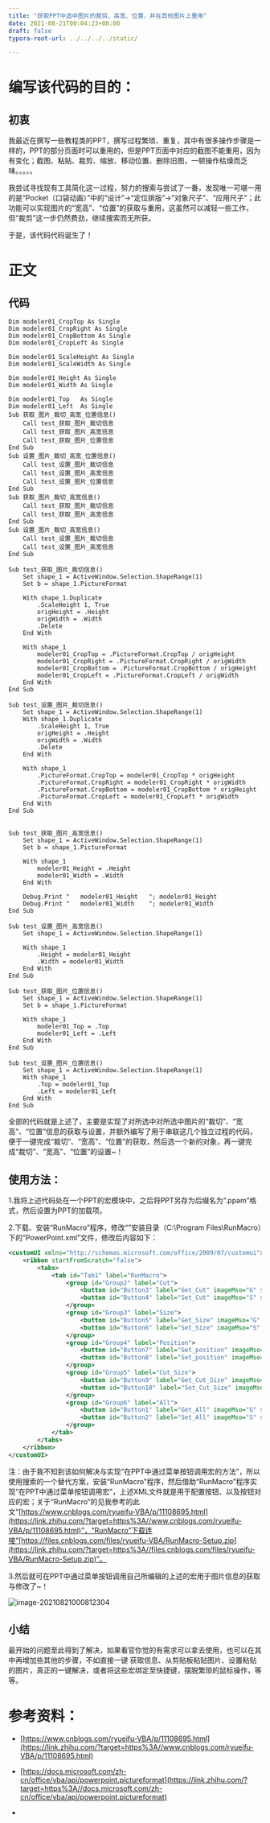 ```yaml
---
title: "获取PPT中选中图片的裁剪、高宽、位置，并在其他图片上重用"
date: 2021-08-21T00:04:23+08:00
draft: false
typora-root-url: ../../../../static/

---
```


# 编写该代码的目的：

## **初衷**

我最近在撰写一些教程类的PPT，撰写过程繁琐、重复，其中有很多操作步骤是一样的，PPT的部分页面时可以重用的，但是PPT页面中对应的截图不能重用，因为有变化；截图、粘贴、裁剪、缩放、移动位置、删除旧图，一顿操作枯燥而乏味。。。。。

我尝试寻找现有工具简化这一过程，努力的搜索与尝试了一番，发现唯一可堪一用的是“Pocket（口袋动画）”中的“设计”→“定位排版”→“对象尺子”、“应用尺子”；此功能可以实现图片的“宽高”、“位置”的获取与重用，这虽然可以减轻一些工作，但“裁剪”这一步仍然费劲，继续搜索而无所获。

于是，该代码代码诞生了！

# 正文

## **代码**

```vbscript
Dim modeler01_CropTop As Single
Dim modeler01_CropRight As Single
Dim modeler01_CropBottom As Single
Dim modeler01_CropLeft As Single

Dim modeler01_ScaleHeight As Single
Dim modeler01_ScaleWidth As Single

Dim modeler01_Height As Single
Dim modeler01_Width As Single

Dim modeler01_Top   As Single
Dim modeler01_Left  As Single
Sub 获取_图片_裁切_高宽_位置信息()
    Call test_获取_图片_裁切信息
    Call test_获取_图片_高宽信息
    Call test_获取_图片_位置信息
End Sub
Sub 设置_图片_裁切_高宽_位置信息()
    Call test_设置_图片_裁切信息
    Call test_设置_图片_高宽信息
    Call test_设置_图片_位置信息
End Sub
Sub 获取_图片_裁切_高宽信息()
    Call test_获取_图片_裁切信息
    Call test_获取_图片_高宽信息
End Sub
Sub 设置_图片_裁切_高宽信息()
    Call test_设置_图片_裁切信息
    Call test_设置_图片_高宽信息
End Sub

Sub test_获取_图片_裁切信息()
    Set shape_1 = ActiveWindow.Selection.ShapeRange(1)
    Set b = shape_1.PictureFormat

    With shape_1.Duplicate
        .ScaleHeight 1, True
        origHeight = .Height
        origWidth = .Width
        .Delete
    End With

    With shape_1
        modeler01_CropTop = .PictureFormat.CropTop / origHeight
        modeler01_CropRight = .PictureFormat.CropRight / origWidth
        modeler01_CropBottom = .PictureFormat.CropBottom / origHeight
        modeler01_CropLeft = .PictureFormat.CropLeft / origWidth
    End With
End Sub

Sub test_设置_图片_裁切信息()
    Set shape_1 = ActiveWindow.Selection.ShapeRange(1)
    With shape_1.Duplicate
        .ScaleHeight 1, True
        origHeight = .Height
        origWidth = .Width
        .Delete
    End With

    With shape_1
        .PictureFormat.CropTop = modeler01_CropTop * origHeight
        .PictureFormat.CropRight = modeler01_CropRight * origWidth
        .PictureFormat.CropBottom = modeler01_CropBottom * origHeight
        .PictureFormat.CropLeft = modeler01_CropLeft * origWidth
    End With
End Sub


Sub test_获取_图片_高宽信息()
    Set shape_1 = ActiveWindow.Selection.ShapeRange(1)
    Set b = shape_1.PictureFormat

    With shape_1
        modeler01_Height = .Height
        modeler01_Width = .Width
    End With

    Debug.Print "   modeler01_Height   "; modeler01_Height
    Debug.Print "   modeler01_Width    "; modeler01_Width
End Sub

Sub test_设置_图片_高宽信息()
    Set shape_1 = ActiveWindow.Selection.ShapeRange(1)

    With shape_1
        .Height = modeler01_Height
        .Width = modeler01_Width
    End With
End Sub

Sub test_获取_图片_位置信息()
    Set shape_1 = ActiveWindow.Selection.ShapeRange(1)
    Set b = shape_1.PictureFormat

    With shape_1
        modeler01_Top = .Top
        modeler01_Left = .Left
    End With
End Sub

Sub test_设置_图片_位置信息()
    Set shape_1 = ActiveWindow.Selection.ShapeRange(1)
    With shape_1
        .Top = modeler01_Top
        .Left = modeler01_Left
    End With
End Sub
```

全部的代码就是上述了，主要是实现了对所选中对所选中图片的“裁切”、“宽高”、“位置”信息的获取与设置，并额外编写了用于串联这几个独立过程的代码，便于一键完成“裁切”、“宽高”、“位置”的获取，然后选一个新的对象，再一键完成“裁切”、“宽高”、“位置”的设置~！

## **使用方法**：

1.我将上述代码处在一个PPT的宏模块中，之后将PPT另存为后缀名为“.ppam”格式，然后设置为PPT的加载项。

2.下载、安装“RunMacro”程序，修改“”安装目录（C:\Program Files\RunMacro）下的“PowerPoint.xml”文件，修改后内容如下：

```xml
<customUI xmlns="http://schemas.microsoft.com/office/2009/07/customui">
	<ribbon startFromScratch="false">
		<tabs>
			<tab id="Tab1" label="RunMacro">
				<group id="Group2" label="Cut">
					<button id="Button3" label="Get_Cut" imageMso="G" size="large" onAction="Shape_Cut_size_position.ppam!模块1.test_获取_图片_裁切信息"/>
					<button id="Button4" label="Set_Cut" imageMso="S" size="large" onAction="Shape_Cut_size_position.ppam!模块1.test_设置_图片_裁切信息"/>
				</group>
				<group id="Group3" label="Size">
					<button id="Button5" label="Get_Size" imageMso="G" size="large" onAction="Shape_Cut_size_position.ppam!模块1.test_获取_图片_高宽信息"/>
					<button id="Button6" label="Set_Size" imageMso="S" size="large" onAction="Shape_Cut_size_position.ppam!模块1.test_设置_图片_高宽信息"/>
				</group>
				<group id="Group4" label="Position">
					<button id="Button7" label="Get_position" imageMso="G" size="large" onAction="Shape_Cut_size_position.ppam!模块1.test_获取_图片_位置信息"/>
					<button id="Button8" label="Set_position" imageMso="S" size="large" onAction="Shape_Cut_size_position.ppam!模块1.test_设置_图片_位置信息"/>
				</group>
				<group id="Group5" label="Cut_Size">
					<button id="Button9" label="Get_Cut_Size" imageMso="G" size="large" onAction="Shape_Cut_size_position.ppam!模块1.获取_图片_裁切_高宽信息"/>
					<button id="Button10" label="Set_Cut_Size" imageMso="S" size="large" onAction="Shape_Cut_size_position.ppam!模块1.设置_图片_裁切_高宽信息"/>
				</group>
				<group id="Group6" label="All">
					<button id="Button1" label="Get_All" imageMso="G" size="large" onAction="Shape_Cut_size_position.ppam!模块1.获取_图片_裁切_高宽_位置信息"/>
					<button id="Button2" label="Set_All" imageMso="S" size="large" onAction="Shape_Cut_size_position.ppam!模块1.设置_图片_裁切_高宽_位置信息"/>
				</group>
			</tab>
		</tabs>
	</ribbon>
</customUI>
```

注：由于我不知到该如何解决与实现“在PPT中通过菜单按钮调用宏的方法”，所以使用搜索的一个替代方案，安装“RunMacro”程序，然后借助“RunMacro”程序实现“在PPT中通过菜单按钮调用宏”，上述XML文件就是用于配置按钮、以及按钮对应的宏；关于“RunMacro”的见我参考的此文“[https://www.cnblogs.com/ryueifu-VBA/p/11108695.html](https://link.zhihu.com/?target=https%3A//www.cnblogs.com/ryueifu-VBA/p/11108695.html)”，“RunMacro”下载连接“[https://files.cnblogs.com/files/ryueifu-VBA/RunMacro-Setup.zip](https://link.zhihu.com/?target=https%3A//files.cnblogs.com/files/ryueifu-VBA/RunMacro-Setup.zip)”。

3.然后就可在PPT中通过菜单按钮调用自己所编辑的上述的宏用于图片信息的获取与修改了~！

![image-20210821000812304](/images/获取PPT中选中图片的裁剪、高宽、位置，并在其他图片上重用/image-20210821000812304.png)

## 小结

最开始的问题至此得到了解决，如果看官你觉的有需求可以拿去使用，也可以在其中再增加些其他的步骤，不如直接一键 获取信息、从剪贴板粘贴图片、设置粘贴的图片，真正的一键解决，或者将这些宏绑定至快捷键，摆脱繁琐的鼠标操作，等等。

# 参考资料：

- [https://www.cnblogs.com/ryueifu-VBA/p/11108695.html](https://link.zhihu.com/?target=https%3A//www.cnblogs.com/ryueifu-VBA/p/11108695.html)
- [https://docs.microsoft.com/zh-cn/office/vba/api/powerpoint.pictureformat](https://link.zhihu.com/?target=https%3A//docs.microsoft.com/zh-cn/office/vba/api/powerpoint.pictureformat)

- 